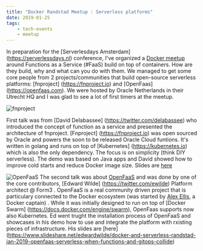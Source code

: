 ```yaml
---
title: "Docker Randstad Meetup : Serverless platforms"
date: 2019-01-25
tags:
    - tech-events
    - meetup
---
```


In preparation for the [Serverlesdays Amsterdam] (https://serverlessdays.nl) conference, I've organized a [Docker meetup](https://www.meetup.com/Docker-Randstad/) around Functions as a Service (#FaaS) build on top of containers. How are they build, why and what can you do with them. We managed to get some core people from 2 projects/communities that build open-source serverless platforms: [fnproject] (https://fnproject.io) and [OpenFaas] (https://openfaas.com). We were hosted by Oracle Netherlands in their Utrecht HQ and I was glad to see a lot of first timers at the meetup.

![fnproject](http://jgovernor-media.redmonk.com/jgovernor/files/2017/10/fn-logo.png)

First talk was from [David Delabassee] (https://twitter.com/delabassee) who introduced the concept of function as a service and presented the architecture of fnproject. [Fnproject] (https://fnproject.io) was open sourced by Oracle and powers the soon to be released Oracle Cloud funtions. It's written in golang and runs on top of [Kubernetes] (https://kubernetes.io) which is also the only dependency. The focus is on simplicity (think DIY serverless). The demo was based on Java apps and David showed how to improve cold starts and reduce Docker image size. Slides are [here](https://www.slideshare.net/delabassee/randstad-docker-meetup-serverless)

![OpenFaaS](https://pbs.twimg.com/media/DFrkF4NXoAAJwN2.jpg)
The second talk was about [OpenFaaS](https://openfaas.com) and was done by one of the core contributors, [Edward Wilde] (https://twitter.com/ewilde) Platform architect @ Form3 . OpenFaaS is a real community driven project that is particulary connected to the Docker ecosystem (was started by [Alex Ellis](https://twitter.com/alexellisuk), a Docker captain) . While it was initially designed to run on top of [Docker Swarm] (https://docs.docker.com/engine/swarm), OpenFaas supports now also Kubernetes. Ed went trught the installation process of OpenFaaS and showcases in his demo how to use and integrate the platform with rxisting pieces of infrastructure. His slides are [here] (https://www.slideshare.net/edwardwilde/docker-and-serverless-randstad-jan-2019-openfaas-serverless-when-functions-and-gitops-collide)

